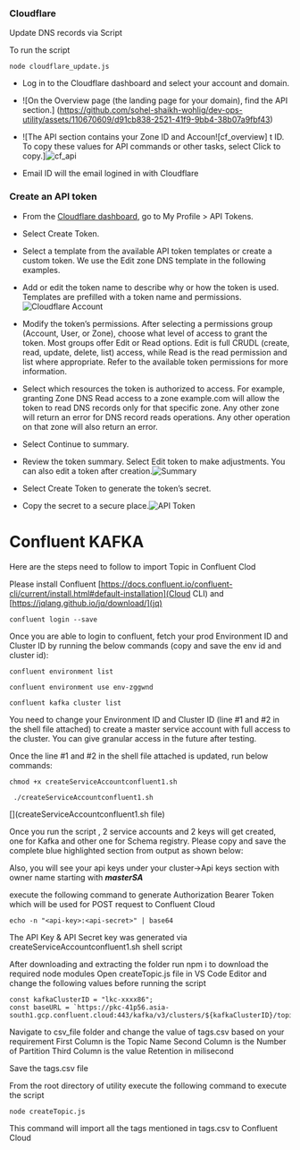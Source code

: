 ### Cloudflare
Update DNS records via Script

To run the script 
```
node cloudflare_update.js
```

- Log in to the Cloudflare dashboard and select your account and domain.
- ![On the Overview page (the landing page for your domain), find the API section.]
    (https://github.com/sohel-shaikh-wohlig/dev-ops-utility/assets/110670609/d91cb838-2521-41f9-9bb4-38b07a9fbf43)

- ![The API section contains your Zone ID and Accoun![cf_overview]
t ID. To copy these values for API commands or other tasks, select Click to copy.]![cf_api](https://github.com/sohel-shaikh-wohlig/dev-ops-utility/assets/110670609/1ab66da8-4af1-4297-8e1b-37c40d0d36bd)

- Email ID will the email logined in with Cloudflare

### Create an API token
- From the [Cloudflare dashboard](https://dash.cloudflare.com/login), go to My Profile > API Tokens.
- Select Create Token.
- Select a template from the available API token templates or create a custom token. We use the Edit zone DNS template in the following examples.

- Add or edit the token name to describe why or how the token is used. Templates are prefilled with a token name and permissions.
![Cloudflare Account](https://github.com/sohel-shaikh-wohlig/dev-ops-utility/assets/110670609/9af65ad4-8ec3-46fa-8f21-ef0bd97cf2a7)


- Modify the token’s permissions. After selecting a permissions group (Account, User, or Zone), choose what level of access to grant the token. Most groups offer Edit or Read options. Edit is full CRUDL (create, read, update, delete, list) access, while Read is the read permission and list where appropriate. Refer to the available token permissions for more information.
- Select which resources the token is authorized to access. For example, granting Zone DNS Read access to a zone example.com will allow the token to read DNS records only for that specific zone. Any other zone will return an error for DNS record reads operations. Any other operation on that zone will also return an error.
- Select Continue to summary.
- Review the token summary. Select Edit token to make adjustments. You can also edit a token after creation.![Summary](https://github.com/sohel-shaikh-wohlig/dev-ops-utility/assets/110670609/ef85a80b-06a8-429b-9ac6-818a32ffea5a)
- Select Create Token to generate the token’s secret.
- Copy the secret to a secure place.![API Token](https://github.com/sohel-shaikh-wohlig/dev-ops-utility/assets/110670609/13e7c75c-2392-4b26-b8b7-9826e392081b)


# Confluent KAFKA

Here are the steps need to follow to import Topic in Confluent Clod

Please install Confluent [https://docs.confluent.io/confluent-cli/current/install.html#default-installation](Cloud CLI) and  [https://jqlang.github.io/jq/download/](jq)

```confluent login --save```

Once you are able to login to confluent, fetch your prod Environment ID and Cluster ID by running the below commands (copy and save the env id and cluster id):

```
confluent environment list

confluent environment use env-zggwnd

confluent kafka cluster list
```

You need to change your Environment ID and Cluster ID (line #1 and #2 in the shell file attached) to create a master service account with full access to the cluster. You can give granular access in the future after testing.

Once the line #1 and #2 in the shell file attached is updated, run below commands:

```
chmod +x createServiceAccountconfluent1.sh

 ./createServiceAccountconfluent1.sh  
```

[](createServiceAccountconfluent1.sh file)


Once you run the script , 2 service accounts and 2 keys will get created, one for Kafka and other one for Schema registry. Please copy and save the complete blue highlighted section from output as shown below:


Also, you will see your api keys under your cluster->Api keys section with owner name starting with ***masterSA***

execute the following command to generate Authorization Bearer Token which will be used for POST request to Confluent Cloud 
```
echo -n "<api-key>:<api-secret>" | base64
```

The API Key & API Secret key was generated via createServiceAccountconfluent1.sh shell script


After downloading and extracting the folder run npm i to download the required node modules 
Open createTopic.js file in VS Code Editor and change the following values before running the script

```
const kafkaClusterID = "lkc-xxxx86";
const baseURL = `https://pkc-41p56.asia-south1.gcp.confluent.cloud:443/kafka/v3/clusters/${kafkaClusterID}/topics`; 
```

Navigate to csv_file folder and change the value of tags.csv based on your requirement 
First Column is the Topic Name
Second Column is the Number of Partition
Third Column is the value Retention in milisecond

Save the tags.csv file 

From the root directory of utility execute the following command to execute the script

```
node createTopic.js
```


This command will import all the tags mentioned in tags.csv to Confluent Cloud
